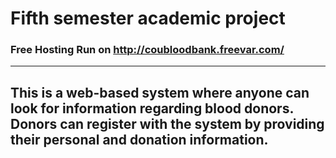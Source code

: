 # Fifth semester academic project
### Free Hosting Run on http://coubloodbank.freevar.com/
---
This is a web-based system where anyone can look for information regarding blood donors. Donors can register with the system by providing their personal and donation information.
---
